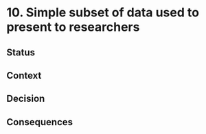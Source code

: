 # 10. Simple subset of data used to present to researchers

## Status


## Context


## Decision


## Consequences

